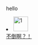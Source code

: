 <P>hello</P>
<li align-items: center;
          justify-content: center;><a href="https://zzz392.github.io/zzz/1.html"><img alt="1" src="https://p1.ssl.qhimgs1.com/sdr/400__/t016fe23f8ee7eb2d01.jpg"width="40px" height="40px"><div>不倒啊？！</div></a></li>
